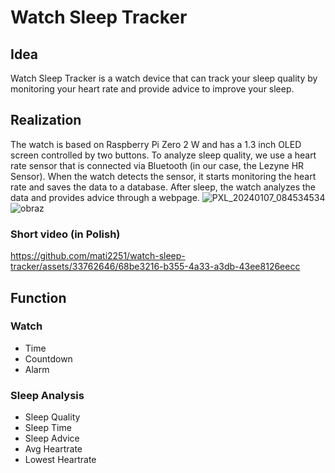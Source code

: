 # Watch Sleep Tracker
## Idea
Watch Sleep Tracker is a watch device that can track your sleep quality by monitoring your heart rate and provide advice to improve your sleep.
## Realization
The watch is based on Raspberry Pi Zero 2 W and has a 1.3 inch OLED screen controlled by two buttons. To analyze sleep quality, we use a heart rate sensor that is connected via Bluetooth (in our case, the Lezyne HR Sensor). When the watch detects the sensor, it starts monitoring the heart rate and saves the data to a database. After sleep, the watch analyzes the data and provides advice through a webpage.
![PXL_20240107_084534534](https://github.com/mati2251/watch-sleep-tracker/assets/33762646/c15f68a5-b5a0-470b-9199-f263a03deaca)
![obraz](https://github.com/mati2251/watch-sleep-tracker/assets/33762646/1de6e177-cbd4-41bc-abb8-4f033c4379ac)
### Short video (in Polish)
https://github.com/mati2251/watch-sleep-tracker/assets/33762646/68be3216-b355-4a33-a3db-43ee8126eecc
## Function
### Watch
- Time
- Countdown
- Alarm
### Sleep Analysis
- Sleep Quality
- Sleep Time
- Sleep Advice
- Avg Heartrate
- Lowest Heartrate
